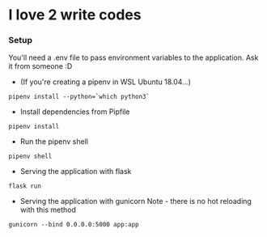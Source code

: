 # I love 2 write codes

### Setup
You'll need a .env file to pass environment variables to the application.
Ask it from someone :D

- (If you're creating a pipenv in WSL Ubuntu 18.04...)
```
pipenv install --python=`which python3`
```
- Install dependencies from Pipfile
```
pipenv install
```
- Run the pipenv shell
```
pipenv shell
```
- Serving the application with flask
```
flask run
```
- Serving the application with gunicorn
Note - there is no hot reloading with this method
```
gunicorn --bind 0.0.0.0:5000 app:app
```
